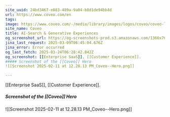 ```yaml
---
site_uuid: 24bd3467-e083-489a-9a04-b8d1de94bb4d
url: https://www.coveo.com/en
tags: 
image: https://www.coveo.com/-/media/library/images/logos/coveo/coveo-logo-ogimage-reskin.png
site_name: Coveo
title: AI-Search & Generative Experiences
og_screenshot_url: https://og-screenshots-prod.s3.amazonaws.com/1366x768/80/false/761047facaa18ea19ca4343906c6f818acedc57267b411fa0e7b7fe6f71d7337.jpeg
jina_last_request: 2025-03-09T06:45:04.676Z
jina_error: Error occurred
og_last_fetch: 2025-03-24T06:28:42.842Z
og_screenshot: [[Enterprise SaaS]], [[Customer Experience]]. 
##### Screenshot of the [[Coveo]] Hero
![[Screenshot 2025-02-11 at 12.28.13 PM_Coveo--Hero.png]]

---
```

[[Enterprise SaaS]], [[Customer Experience]]. 
##### Screenshot of the [[Coveo]] Hero
![[Screenshot 2025-02-11 at 12.28.13 PM_Coveo--Hero.png]]
